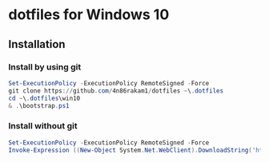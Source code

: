 # dotfiles for Windows 10
## Installation
### Install by using git

```ps1
Set-ExecutionPolicy -ExecutionPolicy RemoteSigned -Force
git clone https://github.com/4n86rakam1/dotfiles ~\.dotfiles
cd ~\.dotfiles\win10
& .\bootstrap.ps1
```

### Install without git

```ps1
Set-ExecutionPolicy -ExecutionPolicy RemoteSigned -Force
Invoke-Expression ((New-Object System.Net.WebClient).DownloadString('https://raw.githubusercontent.com/4n86rakam1/dotfiles/master/win10/bootstrap.ps1'))
```
